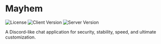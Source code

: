 # Mayhem

![License](https://img.shields.io/github/license/RedstoneWizard08/mayhem?style=for-the-badge)
![Client Version](https://img.shields.io/github/package-json/v/RedstoneWizard08/mayhem?filename=client%2Fpackage.json&label=Client&style=for-the-badge)
![Server Version](https://img.shields.io/crates/v/mayhem?style=for-the-badge)

A Discord-like chat application for security, stability, speed, and ultimate customization.
